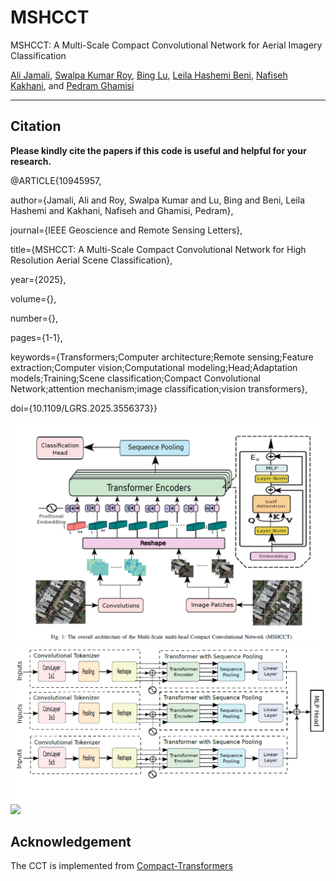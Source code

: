 # MSHCCT
MSHCCT: A Multi-Scale Compact Convolutional Network for Aerial Imagery Classification

[Ali Jamali](https://www.researchgate.net/profile/Ali-Jamali), [Swalpa Kumar Roy](https://swalpa.github.io), [Bing Lu](https://www.sfu.ca/people/binglu/about.html), [Leila Hashemi Beni](https://www.ncat.edu/employee-bio.php?directoryID=1901247546), [Nafiseh Kakhani](https://www.researchgate.net/profile/Nafiseh-Kakhani), and [Pedram Ghamisi](https://www.iarai.ac.at/people/pedramghamisi/)


___________

Citation
---------------------

**Please kindly cite the papers if this code is useful and helpful for your research.**


@ARTICLE{10945957,

  author={Jamali, Ali and Roy, Swalpa Kumar and Lu, Bing and Beni, Leila Hashemi and Kakhani, Nafiseh and Ghamisi, Pedram},
  
  journal={IEEE Geoscience and Remote Sensing Letters}, 
  
  title={MSHCCT: A Multi-Scale Compact Convolutional Network for High Resolution Aerial Scene Classification}, 
  
  year={2025},
  
  volume={},
  
  number={},
  
  pages={1-1},
  
  keywords={Transformers;Computer architecture;Remote sensing;Feature extraction;Computer vision;Computational modeling;Head;Adaptation models;Training;Scene classification;Compact Convolutional Network;attention mechanism;image classification;vision transformers},
  
  doi={10.1109/LGRS.2025.3556373}}


<img src="Model.png"/>

<img src="Model2.png"/>

<img src="model_predictions.png"/>



Acknowledgement
---------------------
The CCT is implemented from [Compact-Transformers](https://github.com/SHI-Labs/Compact-Transformers)
